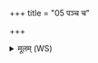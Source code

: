 +++
title = "05 पञ्च च"

+++
<details><summary>मूलम् (WS)</summary>

पञ्च च मे पञ्चाशच्चापवक्तार ओषधे ।  
ऋतजात ऋतावरि मधु त्वा मधुला करत् ॥ ५ ॥
</details>